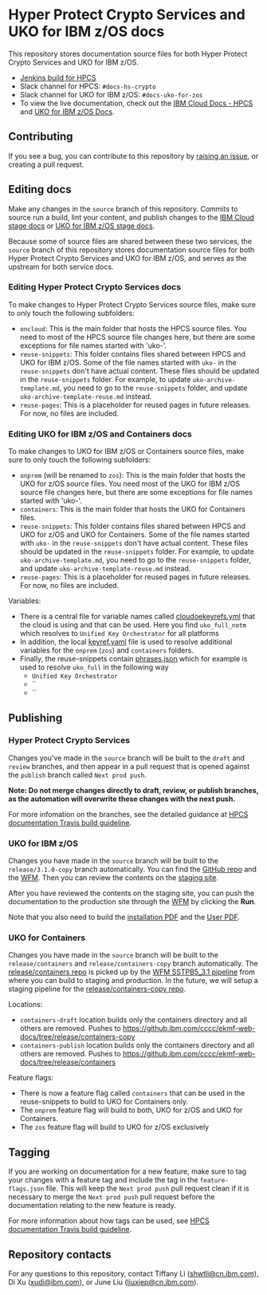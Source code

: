 # Hyper Protect Crypto Services and UKO for IBM z/OS docs

This repository stores documentation source files for both Hyper Protect Crypto Services and UKO for IBM z/OS.

- [Jenkins build for HPCS](https://wcp-docs-team-jenkins.swg-devops.com/job/build/job/cloud-docs/job/hs-crypto/)
- Slack channel for HPCS: `#docs-hs-crypto` 
- Slack channel for UKO for IBM z/OS: `#docs-uko-for-zos`
- To view the live documentation, check out the [IBM Cloud Docs - HPCS](https://cloud.ibm.com/docs/hs-crypto) and [UKO for IBM z/OS Docs](https://www.ibm.com/docs/en/ukofz/3.1).
  
## Contributing

If you see a bug, you can contribute to this repository by [raising an issue](https://github.ibm.com/cloud-docs/hs-crypto/issues/new), or creating a pull request.

## Editing docs
Make any changes in the `source` branch of this repository. Commits to source run a build, lint your content, and publish changes to the [IBM Cloud stage docs](https://test.cloud.ibm.com/docs/hs-crypto) or [UKO for IBM z/OS stage docs](https://ibmdocs-test.dcs.ibm.com/docs/en/UKO_for_zOS_downstream_test). 

Because some of source files are shared between these two services, the `source` branch of this repository stores documentation source files for both Hyper Protect Crypto Services and UKO for IBM z/OS, and serves as the upstream for both service docs. 

### Editing Hyper Protect Crypto Services docs

To make changes to Hyper Protect Crypto Services source files, make sure to only touch the following subfolders:

- `oncloud`: This is the main folder that hosts the HPCS source files. You need to most of the HPCS source file changes here, but there are some exceptions for file names started with 'uko-'. 
- `reuse-snippets`: This folder contains files shared between HPCS and UKO for IBM z/OS. Some of the file names started with `uko-` in the `reuse-snippets` don't have actual content. These files should be updated in the `reuse-snippets` folder. For example, to update `uko-archive-template.md`, you need to go to the `reuse-snippets` folder, and update `uko-archive-template-reuse.md` instead.
- `reuse-pages`: This is a placeholder for reused pages in future releases. For now, no files are included.

### Editing UKO for IBM z/OS and Containers docs

To make changes to UKO for IBM z/OS or Containers source files, make sure to only touch the following subfolders:

- `onprem` (will be renamed to `zos`): This is the main folder that hosts the UKO for z/OS source files. You need most of the UKO for IBM z/OS source file changes here, but there are some exceptions for file names started with 'uko-'. 
- `containers`: This is the main folder that hosts the UKO for Containers files. 
- `reuse-snippets`: This folder contains files shared between HPCS and UKO for z/OS and UKO for Containers. Some of the file names started with `uko-` in the `reuse-snippets` don't have actual content. These files should be updated in the `reuse-snippets` folder. For example, to update `uko-archive-template.md`, you need to go to the `reuse-snippets` folder, and update `uko-archive-template-reuse.md` instead.
- `reuse-pages`: This is a placeholder for reused pages in future releases. For now, no files are included.

Variables:
- There is a central file for variable names called [cloudoekeyrefs.yml](https://github.ibm.com/cloud-doc-build/markdown/blob/master/cloudoekeyrefs.yml) that the cloud is using and that can be used. Here you find `uko_full_notm` which resolves to `Unified Key Orchestrator` for all platforms
- In addition, the local [keyref.yaml](https://github.ibm.com/cloud-docs/hs-crypto/blob/source/keyref.yaml) file is used to resolve additional variables for the `onprem` (`zos`) and `containers` folders. 
- Finally, the reuse-snippets contain [phrases.json](https://github.ibm.com/cloud-docs/hs-crypto/blob/source/reuse-snippets/phrases.json) which for example is used to resolve `uko_full` in the following way
  - `Unified Key Orchestrator`
  - ``
  - ``
  
## Publishing

### Hyper Protect Crypto Services

Changes you've made in the `source` branch will be built to the `draft` and `review` branches, and then appear in a pull request that is opened against the `publish` branch called `Next prod push`. 

**Note: Do not merge changes directly to draft, review, or publish branches, as the automation will overwrite these changes with the next push.**

For more infomation on the branches, see the detailed guidance at [HPCS documentation Travis build guideline](https://github.ibm.com/cloud-docs/hs-crypto/wiki/HPCS-documentation-Travis-build-guideline/).

### UKO for IBM z/OS

Changes you have made in the `source` branch will be built to the `release/3.1.0-copy` branch automatically. You can find the [GitHub repo](https://github.ibm.com/cccc/ekmf-web-docs/tree/release/3.1.0-copy) and the [WFM](https://wfm.dcs.ibm.com/product/UKO_for_zOS_downstream_test/637b0af746f3318cc78d7de09f4e7849). Then you can review the contents on the [staging site](https://ibmdocs-test.dcs.ibm.com/docs/en/UKO_for_zOS_downstream_test).

After you have reviewed the contents on the staging site, you can push the documentation to the production site through the [WFM](https://wfm.dcs.ibm.com/product/SSUAEQ_3.1/88ae68df00eba23ef8b7dd9b5a17fb62) by clicking the **Run**. 

Note that you also need to build the [installation PDF](https://wfm.dcs.ibm.com/product/SSUAEQ_3.1/583e92737381a7a4e447a6712e090912) and the [User PDF](https://wfm.dcs.ibm.com/product/SSUAEQ_3.1/a4680178e2637467760d7b2266669bfe).

### UKO for Containers

Changes you have made in the `source` branch will be built to the `release/containers` and `release/containers-copy` branch automatically. 
The [release/containers repo](https://github.ibm.com/cccc/ekmf-web-docs/tree/release/containers) is picked up by the [WFM SSTPB5_3.1 pipeline](https://wfm.dcs.ibm.com/product/SSTPB5_3.1) from where you can build to staging and production. 
In the future, we will setup a staging pipeline for the [release/containers-copy repo](https://github.ibm.com/cccc/ekmf-web-docs/tree/release/containers-copy).

Locations:
* `containers-draft` location builds only the containers directory and all others are removed. Pushes to https://github.ibm.com/cccc/ekmf-web-docs/tree/release/containers-copy
* `containers-publish` location builds only the containers directory and all others are removed. Pushes to https://github.ibm.com/cccc/ekmf-web-docs/tree/release/containers

Feature flags:
* There is now a feature flag called `containers` that can be used in the reuse-snippets to build to UKO for Containers only.
* The `onprem` feature flag will build to both, UKO for z/OS and UKO for Containers.
* The `zos` feature flag will build to UKO for z/OS exclusively

## Tagging 

If you are working on documentation for a new feature, make sure to tag your changes with a feature tag and include the tag in the `feature-flags.json` file. This will keep the `Next prod push` pull request clean if it is necessary to merge the `Next prod push` pull request before the documentation relating to the new feature is ready. 
  
For more information about how tags can be used, see [HPCS documentation Travis build guideline](https://github.ibm.com/cloud-docs/hs-crypto/wiki/HPCS-documentation-Travis-build-guideline/).

## Repository contacts

For any questions to this repository, contact Tiffany Li (shwtli@cn.ibm.com), Di Xu (xudi@ibm.com), or June Liu (liuxjep@cn.ibm.com).

